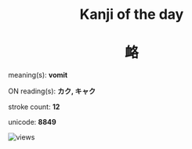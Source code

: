 <h1 align="center">Kanji of the day</h1>
<h1 align="center">衉</h1>
<p align="left">meaning(s): <b>vomit</b></p>
<p align="left">ON reading(s): <b>カク, キャク</b></p>
<p align="left">stroke count: <b>12</b></p>
<p align="left">unicode: <b>8849</b></p>
<p align="left"><img src="https://komarev.com/ghpvc/?username=tristanwagner-kanjioftheday&label=Views&color=0e75b6&style=flat" alt="views"/></p>
